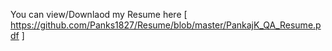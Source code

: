 You can view/Downlaod my Resume here [ https://github.com/Panks1827/Resume/blob/master/PankajK_QA_Resume.pdf ]

